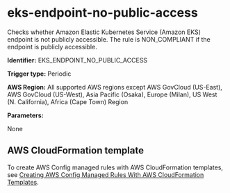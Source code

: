 # eks\-endpoint\-no\-public\-access<a name="eks-endpoint-no-public-access"></a>

Checks whether Amazon Elastic Kubernetes Service \(Amazon EKS\) endpoint is not publicly accessible\. The rule is NON\_COMPLIANT if the endpoint is publicly accessible\. 

**Identifier:** EKS\_ENDPOINT\_NO\_PUBLIC\_ACCESS

**Trigger type:** Periodic

**AWS Region:** All supported AWS regions except AWS GovCloud \(US\-East\), AWS GovCloud \(US\-West\), Asia Pacific \(Osaka\), Europe \(Milan\), US West \(N\. California\), Africa \(Cape Town\) Region

**Parameters:**

None  

## AWS CloudFormation template<a name="w29aac11c33c17b7d151c15"></a>

To create AWS Config managed rules with AWS CloudFormation templates, see [Creating AWS Config Managed Rules With AWS CloudFormation Templates](aws-config-managed-rules-cloudformation-templates.md)\.